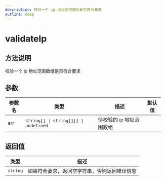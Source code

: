 ```yaml
---
description: 校验一个 ip 地址范围数组是否符合要求
outline: deep
---
```


# validateIp

## 方法说明

校验一个 ip 地址范围数组是否符合要求

## 参数

| 参数名 | 类型 | 描述 | 默认值 |
| --- | --- | --- | --- |
| arr | `string[] \| string[][] \| undefined` | 待校验的 ip 地址范围数组 |  |

## 返回值

| 类型 | 描述 |
| --- | --- |
| `string` | 如果符合要求，返回空字符串，否则返回错误信息 |
